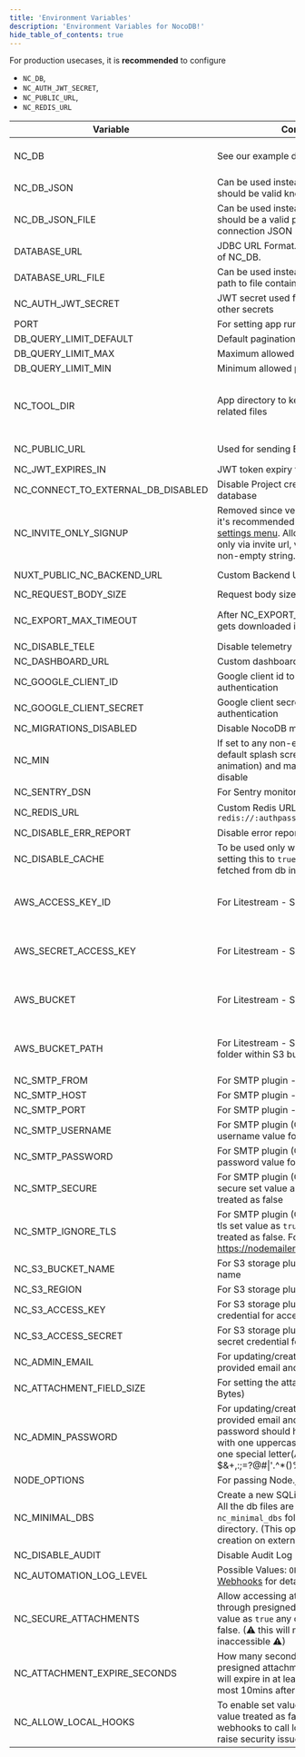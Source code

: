 ```yaml
---
title: 'Environment Variables'
description: 'Environment Variables for NocoDB!'
hide_table_of_contents: true
---
```


For production usecases, it is **recommended** to configure 
- `NC_DB`, 
- `NC_AUTH_JWT_SECRET`, 
- `NC_PUBLIC_URL`, 
- `NC_REDIS_URL`

| Variable | Comments | If absent |
|---|---|---|
| NC_DB | See our example database URLs [here](https://github.com/nocodb/nocodb#docker). | A local SQLite will be created in root folder if `NC_DB` is not provided |
| NC_DB_JSON | Can be used instead of `NC_DB` and value should be valid knex connection JSON |  |
| NC_DB_JSON_FILE | Can be used instead of `NC_DB` and value should be a valid path to knex connection JSON |  |
| DATABASE_URL | JDBC URL Format. Can be used instead of NC_DB. |  |
| DATABASE_URL_FILE | Can be used instead of DATABASE_URL: path to file containing JDBC URL Format. |  |
| NC_AUTH_JWT_SECRET | JWT secret used for auth and storing other secrets | A random secret will be generated |
| PORT | For setting app running port | `8080` |
| DB_QUERY_LIMIT_DEFAULT | Default pagination limit | 25 |
| DB_QUERY_LIMIT_MAX | Maximum allowed pagination limit | 1000 |
| DB_QUERY_LIMIT_MIN | Minimum allowed pagination limit | 1 |
| NC_TOOL_DIR | App directory to keep metadata and app related files | Defaults to current working directory. In docker maps to `/usr/app/data/` for mounting volume. |
| NC_PUBLIC_URL | Used for sending Email invitations | Best guess from http request params |
| NC_JWT_EXPIRES_IN | JWT token expiry time | `10h` |
| NC_CONNECT_TO_EXTERNAL_DB_DISABLED | Disable Project creation with external database |  |
| NC_INVITE_ONLY_SIGNUP | Removed since version 0.99.0 and now it's recommended to use [super admin settings menu](/setup-and-usages/account-settings#enable--disable-signup).   Allow users to signup only via invite url, value should be any non-empty string. |  |
| NUXT_PUBLIC_NC_BACKEND_URL | Custom Backend URL | ``http://localhost:8080`` will be used |
| NC_REQUEST_BODY_SIZE | Request body size [limit](https://expressjs.com/en/resources/middleware/body-parser.html#limit) | `1048576` |
| NC_EXPORT_MAX_TIMEOUT | After NC_EXPORT_MAX_TIMEOUT csv gets downloaded in batches | Default value 5000(in millisecond) will be used |
| NC_DISABLE_TELE | Disable telemetry |  |
| NC_DASHBOARD_URL | Custom dashboard url path | `/dashboard` |
| NC_GOOGLE_CLIENT_ID | Google client id to enable google authentication |  |
| NC_GOOGLE_CLIENT_SECRET | Google client secret to enable google authentication |  |
| NC_MIGRATIONS_DISABLED | Disable NocoDB migration |  |
| NC_MIN | If set to any non-empty string the default splash screen(initial welcome animation) and matrix screensaver will disable |  |
| NC_SENTRY_DSN | For Sentry monitoring |  |
| NC_REDIS_URL | Custom Redis URL. Example: `redis://:authpassword@127.0.0.1:6380/4` | Meta data will be stored in memory |
| NC_DISABLE_ERR_REPORT | Disable error reporting |  |
| NC_DISABLE_CACHE | To be used only while debugging. On setting this to `true` - meta data be fetched from db instead of redis/cache. | `false` |
| AWS_ACCESS_KEY_ID | For Litestream - S3 access key id | If Litestream is configured and `NC_DB` is not present. SQLite gets backed up to S3 |
| AWS_SECRET_ACCESS_KEY | For Litestream - S3 secret access key | If Litestream is configured and `NC_DB` is not present. SQLite gets backed up to S3 |
| AWS_BUCKET | For Litestream - S3 bucket | If Litestream is configured and `NC_DB` is not present. SQLite gets backed up to S3 |
| AWS_BUCKET_PATH | For Litestream - S3 bucket path (like folder within S3 bucket) | If Litestream is configured and `NC_DB` is not present. SQLite gets backed up to S3 |
| NC_SMTP_FROM | For SMTP plugin - Email sender address |  |
| NC_SMTP_HOST | For SMTP plugin - SMTP host value |  |
| NC_SMTP_PORT | For SMTP plugin - SMTP port value |  |
| NC_SMTP_USERNAME | For SMTP plugin (Optional) - SMTP username value for authentication |  |
| NC_SMTP_PASSWORD | For SMTP plugin (Optional) - SMTP password value for authentication |  |
| NC_SMTP_SECURE | For SMTP plugin (Optional) - To enable secure set value as `true` any other value treated as false |  |
| NC_SMTP_IGNORE_TLS | For SMTP plugin (Optional) - To ignore tls set value as `true` any other value treated as false. For more info visit https://nodemailer.com/smtp/ |  |
| NC_S3_BUCKET_NAME | For S3 storage plugin - AWS S3 bucket name |  |
| NC_S3_REGION | For S3 storage plugin - AWS S3 region |  |
| NC_S3_ACCESS_KEY | For S3 storage plugin - AWS access key credential for accessing resource |  |
| NC_S3_ACCESS_SECRET | For S3 storage plugin - AWS access secret credential for accessing resource |  |
| NC_ADMIN_EMAIL | For updating/creating super admin with provided email and password |  |
| NC_ATTACHMENT_FIELD_SIZE | For setting the attachment field size(in Bytes) | Defaults to 20MB |
| NC_ADMIN_PASSWORD | For updating/creating super admin with provided email and password. Your password should have at least 8 letters with one uppercase, one number and one special letter(Allowed special chars $&+,:;=?@#\|'.^*()%!_-" ) |  |
| NODE_OPTIONS | For passing Node.js [options](https://nodejs.org/api/cli.html#node_optionsoptions) to instance |  |
| NC_MINIMAL_DBS | Create a new SQLite file for each project. All the db files are stored in `nc_minimal_dbs` folder in current working directory. (This option restricts project creation on external sources) |  |
| NC_DISABLE_AUDIT | Disable Audit Log | `false` |
| NC_AUTOMATION_LOG_LEVEL | Possible Values: `OFF`, `ERROR`, `ALL`. See [Webhooks](/developer-resources/webhooks#call-log) for details. | `OFF` |
| NC_SECURE_ATTACHMENTS | Allow accessing attachments only through presigned urls. To enable set value as `true` any other value treated as false. (⚠ this will make existing links inaccessible ⚠) | `false` |
| NC_ATTACHMENT_EXPIRE_SECONDS | How many seconds before expiring presigned attachment urls. (Attachments will expire in at least set seconds and at most 10mins after set time) | 7200 (2 hours) |
| NC_ALLOW_LOCAL_HOOKS | To enable set value as `true` any other value treated as false. (⚠ this will allow webhooks to call local links which can raise security issues ⚠) | `false` |